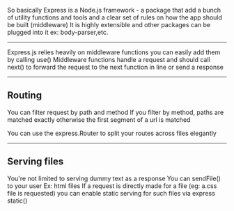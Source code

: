 So basically Express is a Node.js framework - a package that add a bunch of utility functions and tools and a clear set of rules on how the app should be built (middleware)
It is highly extensible and other packages can be plugged into it ex: body-parser,etc.

---------------------------
Express.js relies heavily on middleware functions you can easily add them by calling use()
Middleware functions handle a request and should call next() to forward the request to the next function in line or send a response


------------------
Routing
----

You can filter request by path and method
If you filter by method, paths are matched exactly
otherwise the first segment of a url is matched

You can use the express.Router to split your routes across files elegantly


--------------------

Serving files
-----
You're not limited to serving dummy text as a response
You can sendFile() to your user Ex: html files
If a request is directly made for a file (eg: a.css file is requested) you can enable static serving for such files via express static()

